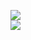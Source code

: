 [![](https://img.shields.io/badge/Made%20With-Github%20Spray-lightgrey.svg?style=for-the-badge&logo=github)](https://github.com/Annihil/github-spray#11143)  
[![](https://i.imgur.com/2DrTn0Z.gif)](https://github.com/Annihil/github-spray)